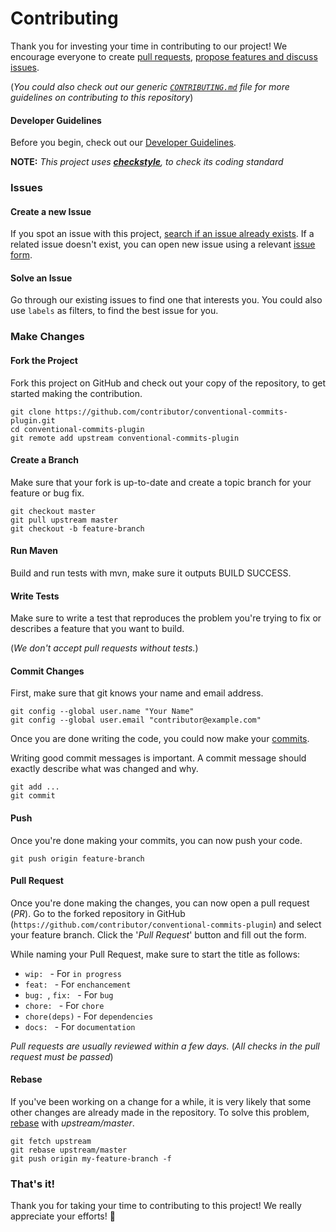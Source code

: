 # Contributing

Thank you for investing your time in contributing to our project! We encourage everyone to create [pull requests](https://github.com/jenkinsci/conventional-commits-plugin/pulls), [propose features and discuss issues](https://github.com/jenkinsci/conventional-commits-plugin/issues).

(*You could also check out our generic [`CONTRIBUTING.md`](https://github.com/jenkinsci/.github/blob/master/CONTRIBUTING.md) file for more guidelines on contributing to this repository*)

#### Developer Guidelines

Before you begin, check out our [Developer Guidelines](https://www.jenkins.io/doc/developer/tutorial/prepare/).

**NOTE:** *This project uses [**checkstyle**](https://checkstyle.sourceforge.io/google_style.html), to check its coding standard*

### Issues

#### Create a new Issue

If you spot an issue with this project, [search if an issue already exists](https://github.com/jenkinsci/conventional-commits-plugin/issues). If a related issue doesn't exist, you can open new issue using a relevant [issue form](https://github.com/jenkinsci/conventional-commits-plugin/issues/new/choose).

#### Solve an Issue

Go through our existing issues to find one that interests you. You could also use `labels` as filters, to find the best issue for you.

### Make Changes

#### Fork the Project

Fork this project on GitHub and check out your copy of the repository, to get started making the contribution.

```
git clone https://github.com/contributor/conventional-commits-plugin.git
cd conventional-commits-plugin
git remote add upstream conventional-commits-plugin
```

#### Create a Branch

Make sure that your fork is up-to-date and create a topic branch for your feature or bug fix.

```
git checkout master
git pull upstream master
git checkout -b feature-branch
```

#### Run Maven

Build and run tests with mvn, make sure it outputs BUILD SUCCESS.

#### Write Tests

Make sure to write a test that reproduces the problem you're trying to fix or describes a feature that you want to build.

(*We don't accept pull requests without tests.*)

#### Commit Changes

First, make sure that git knows your name and email address.

```
git config --global user.name "Your Name"
git config --global user.email "contributor@example.com"
```

Once you are done writing the code, you could now make your [commits](https://git-scm.com/docs/git-commit).

Writing good commit messages is important. A commit message should exactly describe what was changed and why.

```
git add ...
git commit
```

#### Push

Once you're done making your commits, you can now push your code.

```
git push origin feature-branch
```

#### Pull Request

Once you're done making the changes, you can now open a pull request (*PR*). Go to the forked repository in GitHub (`https://github.com/contributor/conventional-commits-plugin`) and select your feature branch. Click the '*Pull Request*' button and fill out the form.

While naming your Pull Request, make sure to start the title as follows:
* `wip: ` - For `in progress`
* `feat: ` - For `enchancement`
* `bug: `, `fix: ` - For `bug`
* `chore: ` - For `chore`
* `chore(deps)` - For `dependencies`
* `docs: ` - For `documentation`

*Pull requests are usually reviewed within a few days.* (*All checks in the pull request must be passed*)

#### Rebase

If you've been working on a change for a while, it is very likely that some other changes are already made in the repository. To solve this problem, [rebase](https://docs.github.com/en/get-started/using-git/about-git-rebase) with *upstream/master*.

```
git fetch upstream
git rebase upstream/master
git push origin my-feature-branch -f
```

### That's it!

Thank you for taking your time to contributing to this project! We really appreciate your efforts! 🚀
